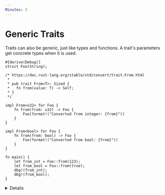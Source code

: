```yaml
---
Minutes: 5
---
```


# Generic Traits

Traits can also be generic, just like types and functions. A trait's parameters
get concrete types when it is used.

```rust,editable
#[derive(Debug)]
struct Foo(String);

/* https://doc.rust-lang.org/stable/std/convert/trait.From.html
 *
 * pub trait From<T>: Sized {
 *   fn from(value: T) -> Self;
 * }
 */

impl From<u32> for Foo {
    fn from(from: u32) -> Foo {
        Foo(format!("Converted from integer: {from}"))
    }
}

impl From<bool> for Foo {
    fn from(from: bool) -> Foo {
        Foo(format!("Converted from bool: {from}"))
    }
}

fn main() {
    let from_int = Foo::from(123);
    let from_bool = Foo::from(true);
    dbg!(from_int);
    dbg!(from_bool);
}
```

<details>

- The `From` trait will be covered later in the course, but its
  [definition in the `std` docs](https://doc.rust-lang.org/std/convert/trait.From.html)
  is simple, and copied here for reference.

- Implementations of the trait do not need to cover all possible type
  parameters. Here, `Foo::from("hello")` would not compile because there is no
  `From<&str>` implementation for `Foo`.

- Generic traits take types as "input", while associated types are a kind of
  "output" type. A trait can have multiple implementations for different input
  types.

- In fact, Rust requires that at most one implementation of a trait match for
  any type T. Unlike some other languages, Rust has no heuristic for choosing
  the "most specific" match. There is work on adding this support, called
  [specialization](https://rust-lang.github.io/rfcs/1210-impl-specialization.html).

</details>

